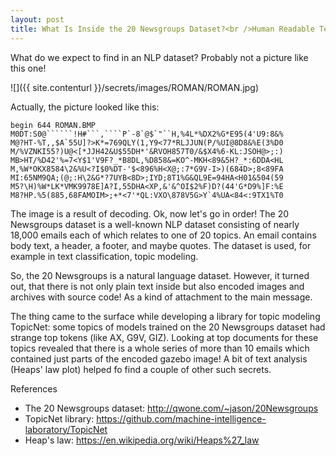 ```yaml
---
layout: post
title: What Is Inside the 20 Newsgroups Dataset?<br />Human Readable Text?<br />Yes, but Not Only (Also a Roman Gazebo)
---
```


What do we expect to find in an NLP dataset? Probably not a picture like this one!

![]({{ site.contenturl }}/secrets/images/ROMAN/ROMAN.jpg)

Actually, the picture looked like this:

```
begin 644 ROMAN.BMP
M0DT:S0@``````!H#```,````P`-8`@$`"``H,%4L*%DX2%G*E95(4'U9:8&%
M@?HT-%T,,$A`55U]?>K*=769QLY(1,Y9<77*RLJJUN(P/%UI@8D8&%E(3%D0
M/%VZNKI55?)U@<[*JJH42&U$55DH*'&RVOH857T0/&$X4%6-KL:JSOH@>;:)
MB>HT/%D42'%=7<Y$1'V9F?_*B8DL,%D858&=KO^-MKH<89&5H?_*:6DDA<HL
M,%W*OKX8584\2&%U<?I$0%DT-'$<896%H<X@;:7*G9V-I>)(684D>;8<89FA
MI:65NM9QA;(@;:H\2&G*?7UYB<8D>;IYD;8T1%G&QL9E=94HA<H01&504(59
M5?\H)%W*LK*VMK9978E]A?I,55DHA<XP,&'&^OI$2%F)D?(44'G*D9%]F:%E
M8?HP.%5(885,68FAMOIM>;+*<7'*QL:VXO\878V5G>Y`4%UA<84<:9TX1%T0
```

The image is a result of decoding. Ok, now let's go in order!
The 20 Newsgroups dataset is a well-known NLP dataset consisting of nearly 18,000 emails each of which relates to one of 20 topics. An email contains body text, a header, a footer, and maybe quotes. The dataset is used, for example in text classification, topic modeling.

So, the 20 Newsgroups is a natural language dataset. However, it turned out, that there is not only plain text inside but also encoded images and archives with source code! As a kind of attachment to the main message.

The thing came to the surface while developing a library for topic modeling TopicNet: some topics of models trained on the 20 Newsgroups dataset had strange top tokens (like AX, G9V, GIZ). Looking at top documents for these topics revealed that there is a whole series of more than 10 emails which contained just parts of the encoded gazebo image!  A bit of text analysis (Heaps' law plot) helped fo find a couple of other such secrets.

References
* The 20 Newsgroups dataset: http://qwone.com/~jason/20Newsgroups
* TopicNet library: https://github.com/machine-intelligence-laboratory/TopicNet
* Heap's law: https://en.wikipedia.org/wiki/Heaps%27_law
